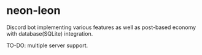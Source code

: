 # neon-leon
Discord bot implementing various features as well as post-based economy with database(SQLite) integration.

TO-DO: multiple server support.
